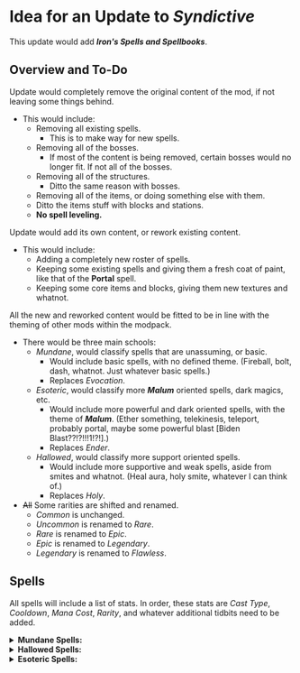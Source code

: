 # Idea for an Update to *Syndictive*
This update would add ***Iron's Spells and Spellbooks***.

## Overview and To-Do
Update would completely remove the original content of the mod, if not leaving some things behind.
- This would include:
  - Removing all existing spells.
    - This is to make way for new spells.
  - Removing all of the bosses.
    - If most of the content is being removed, certain bosses would no longer fit. If not all of the bosses.
  - Removing all of the structures.
    - Ditto the same reason with bosses.
  - Removing all of the items, or doing something else with them.
  - Ditto the items stuff with blocks and stations.
  - **No spell leveling.**

Update would add its own content, or rework existing content.
- This would include:
  - Adding a completely new roster of spells.
  - Keeping some existing spells and giving them a fresh coat of paint, like that of the **Portal** spell.
  - Keeping some core items and blocks, giving them new textures and whatnot.

All the new and reworked content would be fitted to be in line with the theming of other mods within the modpack.
- There would be three main schools:
  - *Mundane*, would classify spells that are unassuming, or basic.
    - Would include basic spells, with no defined theme. (Fireball, bolt, dash, whatnot. Just whatever basic spells.)
    - Replaces *Evocation*.
  - *Esoteric*, would classify more ***Malum*** oriented spells, dark magics, etc.
    - Would include more powerful and dark oriented spells, with the theme of ***Malum***. (Ether something, telekinesis, teleport, probably portal, maybe some powerful blast [Biden Blast??!?!!!1!?!].)
    - Replaces *Ender*.
  - *Hallowed*, would classify more support oriented spells.
    - Would include more supportive and weak spells, aside from smites and whatnot. (Heal aura, holy smite, whatever I can think of.)
    - Replaces *Holy*.
- ~~All~~ Some rarities are shifted and renamed.
  - *Common* is unchanged.
  - *Uncommon* is renamed to *Rare*.
  - *Rare* is renamed to *Epic*.
  - *Epic* is renamed to *Legendary*.
  - *Legendary* is renamed to *Flawless*.

## Spells
All spells will include a list of stats. In order, these stats are *Cast Type*, *Cooldown*, *Mana Cost*, *Rarity*, and whatever additional tidbits need to be added.

<details><summary><b>Mundane Spells:</b></summary>

1. Spark Bolt
    - Stats:
      - instant cast
      - 1.5sec cooldown
      - 15 mana cost
      - common
    - Info:
      - Casts a fast projectile that does 3DMG and 1M-DMG on collision with entity.
      - Is affected by *Guiding*.
      - Has a lifespan of 5 seconds.
    - *A basic bolt that is known among all spellcasters.*
2. Snap
    - Stats:
      - instant cast
      - 5sec cooldown
      - 30 mana cost
      - rare
    - Info:
      - Casts a hitscan shot that does no damage.
      - Has a 30 block range.
      - Inflicts the target with *Guiding* and *Glowing* for 10sec.
    - *Snap at your foes to make them a prime target.*
3. Greater Snap
    - Stats:
      - long cast
      - 7sec cooldown
      - 50 mana cost
      - epic
      - 0.5sec cast time
    - Info:
      - Casts a hitscan shot that does no damage.
      - Has a 50 block range.
      - Inflicts the target with *Glowing*, *Guiding*, *Blindness*, *Rending*, and *Weakness II* for 15 seconds.
    - *Snap at your foes to not only make them a target, but to greatly weaken them.*
4. Disrupt
    - Stats:
      - long cast
      - 10sec cooldown
      - 50 mana cost
      - rare
      - 1sec cast time
    - Info:
      - Functions identically to the base ISS's *Counterspell*.
    - *A spell that is meant to disrupt the magics of others.*
5. Gust
    - Stats:
      - instant cast
      - 2.5sec cooldown
      - 10 mana cost
      - common
    - Info:
      - Gives the player a slight boost of velocity in the direction they are looking.
      - Lightly pushes away all nearby entities.
    - *A basic spell that gives everything a little push.*
6. Greater Gust
    - Stats:
      - continuous cast
      - 7sec cooldown
      - 50 mana cost
      - epic
      - can last 10sec
    - Info:
      - Constantly pushes away entities in a cone where player is facing while cast.
      - Lightly pushes the player back in the opposite direction.
      - Player cannot move manually while cast.
    - *A spell known to cause great winds, strong for distancing others from you, but makes you a bit vulnerable.*

</details>
<details><summary><b>Hallowed Spells:</b></summary>

1. Aura of Light
    - Stats:
      - continuous cast
      - 15sec cooldown
      - 50 mana cost
      - rare
      - can last 7sec
    - Info:
      - Effects a 5×5×4 area around the player.
      - Provides *Instant Health I* to all entities within the area every second. Also effects the player.
      - Drastically reduces the speed of the player while being cast.
    - *A spell used by those who wish to support themselves and others, charming.*
2. Absolution
    - Stats:
      - long cast
      - 1min cooldown
      - 100 mana cost
      - flawless
      - 5sec cast time
    - Info:
      - Creates a 2×2 wide beam that lingers for 2sec.
      - Deals 3DMG and 3M-DMG every 0.25sec to anything within the beam.
      - Beam has a range of 50 blocks.
    - *"I absolve you of your sins."*

</details>
<details><summary><b>Esoteric Spells:</b></summary>

1. Aura of Blight
    - Stats:
      - continuous cast
      - 15sec cooldown
      - 50 mana cost
      - rare
      - can last 7sec
    - Info:
      - Effects a 5×5×4 area around the player.
      - Afflicts *Instant Damage I* and *Blindness* (10sec) to all entities within the area every second. Does not effect the player.
      - Drastically reduces the speed of the player while being cast.
    - *A corrupted form of a supportive spell, twisted to afflict those with harm.*
2. Etheric Spark
    - Stats:
      - instant cast
      - 1.5sec cooldown
      - 25 mana cost
      - rare
    - Info:
      - Casts a projectile that does 4M-DMG and ignites targets.
      - Leaves a wake of ether flame particles.
      - Pierces targets.
      - Can bounce 5 times, loses half of its speed every bounce.
      - Has a lifespan of 10 seconds.
      - Can hit the same target on a 0.5sec cooldown.
      - Effected by *Guiding*.
    - *Harness the power of ether to pester foes.*
3. Etheric Fireball
    - Stats:
      - long cast
      - 3sec cooldown
      - 75 mana cost
      - epic
      - 3sec cast time
    - Info:
      - Casts a large, slow projectile that functions similarly to base ISS fireball.
      - Does 8E-DMG (effected by area damage falloff) and 3M-DMG (not effected by damage falloff).
      - Has a 5×5×5 explosion radius.
      - Does not damage terrain.
      - Leaves a wake of ether flame particles.
      - Effected greatly by gravity.
      - Effected by *Guiding*.
    - *Harness the power of ether to demolish foes and those around them.*

</details>

